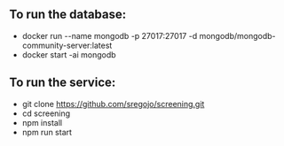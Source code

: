 ## To run the database: ##
* docker run --name mongodb -p 27017:27017 -d mongodb/mongodb-community-server:latest
* docker start -ai mongodb

## To run the service: ##
* git clone https://github.com/sregojo/screening.git
* cd screening
* npm install
* npm run start
